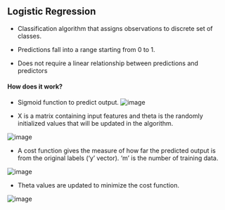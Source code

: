 ## Logistic Regression



* Classification algorithm that assigns observations to discrete set of classes.  

* Predictions fall into a range starting from 0 to 1.

* Does not require a linear relationship between predictions and predictors

#### How does it work?

* Sigmoid function to predict output.
![image](https://user-images.githubusercontent.com/39881974/200902384-7952c15d-74e7-44d6-bffb-4a39a04f8784.png)


* X is a matrix containing input features and theta is the randomly initialized values that will be updated in the algorithm. 

![image](https://user-images.githubusercontent.com/39881974/200902342-18b4aacd-0a78-4651-ac8b-63573de2c112.png)

 
* A cost function gives the measure of how far the predicted output is from the original labels (‘y’ vector). ‘m’ is the number of training data. 

![image](https://user-images.githubusercontent.com/39881974/200902235-6df9690c-85dc-447e-ae44-44075edbb7bf.png)

* Theta values are updated to minimize the cost function. 

![image](https://user-images.githubusercontent.com/39881974/200902301-d9499aa2-2ed5-4a31-8136-5bac56d759f4.png)
